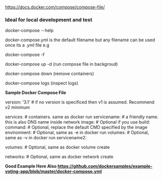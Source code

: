 
https://docs.docker.com/compose/compose-file/

### Ideal for local development and test

docker-compose --help

docker-compose.yml is the default filename but any filename can be used once its a .yml file e.g 

docker-compose -f <yaml filename>
 
docker-compose up  -d (run compose file in backgroud)

docker-compose down (remove containers)

docker-compose logs (inspect logs)

  
**Sample Docker Compose File**

version: '3.1'  # if no version is specificed then v1 is assumed. Recommend v2 minimum

services:  # containers. same as docker run
  servicename: # a friendly name. this is also DNS name inside network
    image: # Optional if you use build:
    command: # Optional, replace the default CMD specified by the image
    environment: # Optional, same as -e in docker run
    volumes: # Optional, same as -v in docker run
  servicename2:

volumes: # Optional, same as docker volume create

networks: # Optional, same as docker network create

  

**Good Example Here Also https://github.com/dockersamples/example-voting-app/blob/master/docker-compose.yml**
